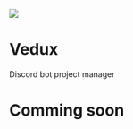 <img src="https://img.shields.io/npm/dw/discord-bot-hub?style=for-the-badge"> <br>
# Vedux
Discord bot project manager

# Comming soon
